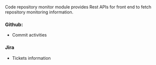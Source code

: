 Code repository monitor module provides Rest APIs for front end to fetch repository monitoring information.

### Github:

* Commit activities

### Jira

* Tickets information

